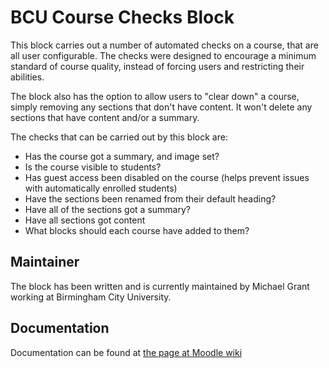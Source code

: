 BCU Course Checks Block
============================
This block carries out a number of automated checks on a course, that are all user configurable. The checks were designed to encourage a minimum standard of course quality, instead of forcing users and restricting their abilities.

The block also has the option to allow users to "clear down" a course, simply removing any sections that don't have content. It won't delete any sections that have content and/or a summary.

The checks that can be carried out by this block are:

* Has the course got a summary, and image set?
* Is the course visible to students?
* Has guest access been disabled on the course (helps prevent issues with automatically enrolled students)
* Have the sections been renamed from their default heading?
* Have all of the sections got a summary?
* Have all sections got content
* What blocks should each course have added to them?

Maintainer
----------
The block has been written and is currently maintained by Michael Grant working at Birmingham City University.

Documentation
-------------
Documentation can be found at [the page at Moodle wiki](http://docs.moodle.org/en/Course_checks_block)
